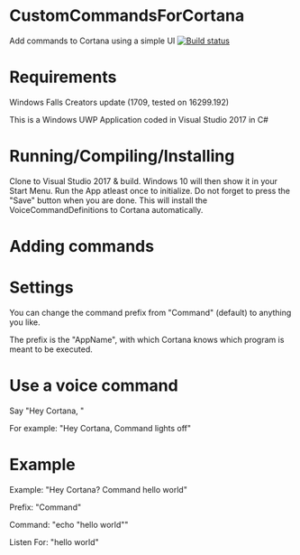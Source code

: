 # CustomCommandsForCortana
Add commands to Cortana using a simple UI
[![Build status](https://ci.appveyor.com/api/projects/status/4s45g3ntddqqks48?svg=true)](https://ci.appveyor.com/project/thebigsmileXD/customcommandsforcortana)

# Requirements
Windows Falls Creators update (1709, tested on 16299.192)

This is a Windows UWP Application coded in Visual Studio 2017 in C#

# Running/Compiling/Installing
Clone to Visual Studio 2017 & build. Windows 10 will then show it in your Start Menu. Run the App atleast once to initialize. Do not forget to press the "Save" button when you are done. This will install the VoiceCommandDefinitions to Cortana automatically.

# Adding commands

# Settings
You can change the command prefix from "Command" (default) to anything you like.

The prefix is the "AppName", with which Cortana knows which program is meant to be executed.

# Use a voice command
Say "Hey Cortana, <prefix> <listen for>"

For example: "Hey Cortana, Command lights off"
# Example
Example: "Hey Cortana? Command hello world"

Prefix: "Command"

Command: "echo "hello world""

Listen For: "hello world"

